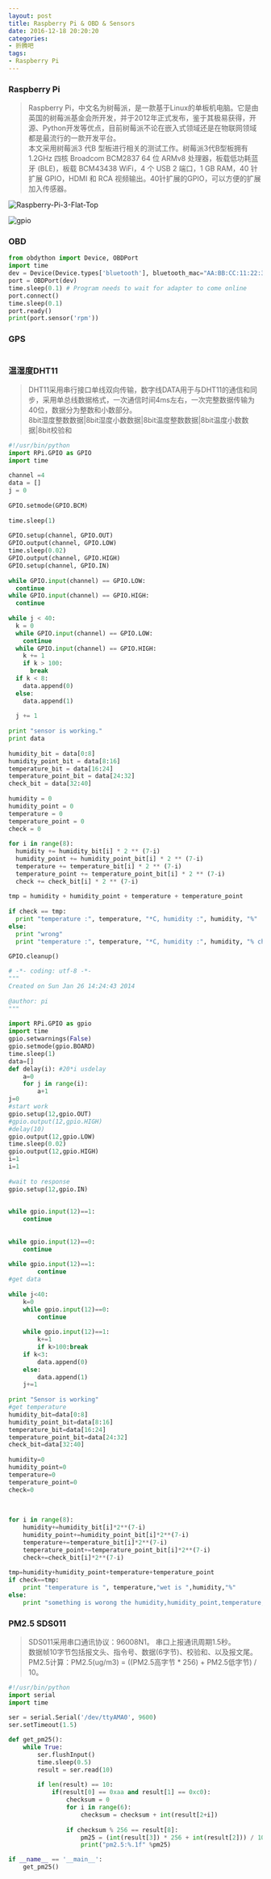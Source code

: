 ```yaml
---
layout: post
title: Raspberry Pi & OBD & Sensors
date: 2016-12-18 20:20:20
categories:
- 折腾吧
tags:
- Raspberry Pi
---
```


### Raspberry Pi

> Raspberry Pi，中文名为树莓派，是一款基于Linux的单板机电脑。它是由英国的树莓派基金会所开发，并于2012年正式发布，鉴于其极易获得，开源、Python开发等优点，目前树莓派不论在嵌入式领域还是在物联网领域都是最流行的一款开发平台。  
> 本文采用树莓派3 代B 型板进行相关的测试工作。树莓派3代B型板拥有1.2GHz 四核 Broadcom BCM2837 64 位 ARMv8 处理器，板载低功耗蓝牙 (BLE)，板载 BCM43438 WiFi，4 个 USB 2 端口，1 GB RAM，40 针扩展 GPIO，HDMI 和 RCA 视频输出。40针扩展的GPIO，可以方便的扩展加入传感器。


![Raspberry-Pi-3-Flat-Top](https://upload.wikimedia.org/wikipedia/commons/thumb/e/e6/Raspberry-Pi-3-Flat-Top.jpg/1280px-Raspberry-Pi-3-Flat-Top.jpg)

![gpio](https://www.element14.com/community/servlet/JiveServlet/previewBody/68203-102-6-294412/GPIO.png)

### OBD

```python
from obdython import Device, OBDPort  
import time  
dev = Device(Device.types['bluetooth'], bluetooth_mac="AA:BB:CC:11:22:33", bluetooth_channel=1)  
port = OBDPort(dev)  
time.sleep(0.1) # Program needs to wait for adapter to come online  
port.connect()  
time.sleep(0.1)  
port.ready()  
print(port.sensor('rpm'))  
```

### GPS

```python
```

### 温湿度DHT11

> DHT11采用串行接口单线双向传输，数字线DATA用于与DHT11的通信和同步，采用单总线数据格式，一次通信时间4ms左右，一次完整数据传输为40位，数据分为整数和小数部分。  
> 8bit湿度整数数据|8bit湿度小数数据|8bit温度整数数据|8bit温度小数数据|8bit校验和

```python
#!/usr/bin/python
import RPi.GPIO as GPIO
import time
 
channel =4
data = []
j = 0
 
GPIO.setmode(GPIO.BCM)
 
time.sleep(1)
 
GPIO.setup(channel, GPIO.OUT)
GPIO.output(channel, GPIO.LOW)
time.sleep(0.02)
GPIO.output(channel, GPIO.HIGH)
GPIO.setup(channel, GPIO.IN)
 
while GPIO.input(channel) == GPIO.LOW:
  continue
while GPIO.input(channel) == GPIO.HIGH:
  continue
 
while j < 40:
  k = 0
  while GPIO.input(channel) == GPIO.LOW:
    continue
  while GPIO.input(channel) == GPIO.HIGH:
    k += 1
    if k > 100:
      break
  if k < 8:
    data.append(0)
  else:
    data.append(1)
 
  j += 1
 
print "sensor is working."
print data
 
humidity_bit = data[0:8]
humidity_point_bit = data[8:16]
temperature_bit = data[16:24]
temperature_point_bit = data[24:32]
check_bit = data[32:40]
 
humidity = 0
humidity_point = 0
temperature = 0
temperature_point = 0
check = 0
 
for i in range(8):
  humidity += humidity_bit[i] * 2 ** (7-i)
  humidity_point += humidity_point_bit[i] * 2 ** (7-i)
  temperature += temperature_bit[i] * 2 ** (7-i)
  temperature_point += temperature_point_bit[i] * 2 ** (7-i)
  check += check_bit[i] * 2 ** (7-i)
 
tmp = humidity + humidity_point + temperature + temperature_point
 
if check == tmp:
  print "temperature :", temperature, "*C, humidity :", humidity, "%"
else:
  print "wrong"
  print "temperature :", temperature, "*C, humidity :", humidity, "% check :", check, ", tmp :", tmp
 
GPIO.cleanup()
```

```python
# -*- coding: utf-8 -*-
"""
Created on Sun Jan 26 14:24:43 2014
 
@author: pi
"""
 
import RPi.GPIO as gpio
import time
gpio.setwarnings(False)
gpio.setmode(gpio.BOARD)
time.sleep(1)
data=[]
def delay(i): #20*i usdelay
    a=0
    for j in range(i):
        a+1
j=0
#start work
gpio.setup(12,gpio.OUT)
#gpio.output(12,gpio.HIGH)
#delay(10)
gpio.output(12,gpio.LOW)
time.sleep(0.02)
gpio.output(12,gpio.HIGH)
i=1
i=1
  
#wait to response
gpio.setup(12,gpio.IN)
 
 
while gpio.input(12)==1:
    continue
 
 
while gpio.input(12)==0:
    continue
 
while gpio.input(12)==1:
        continue
#get data
 
while j<40:
    k=0
    while gpio.input(12)==0:
        continue
     
    while gpio.input(12)==1:
        k+=1
        if k>100:break
    if k<3:
        data.append(0)
    else:
        data.append(1)
    j+=1
 
print "Sensor is working"
#get temperature
humidity_bit=data[0:8]
humidity_point_bit=data[8:16]
temperature_bit=data[16:24]
temperature_point_bit=data[24:32]
check_bit=data[32:40]
 
humidity=0
humidity_point=0
temperature=0
temperature_point=0
check=0
 
 
 
for i in range(8):
    humidity+=humidity_bit[i]*2**(7-i)
    humidity_point+=humidity_point_bit[i]*2**(7-i)
    temperature+=temperature_bit[i]*2**(7-i)
    temperature_point+=temperature_point_bit[i]*2**(7-i)
    check+=check_bit[i]*2**(7-i)
 
tmp=humidity+humidity_point+temperature+temperature_point
if check==tmp:
    print "temperature is ", temperature,"wet is ",humidity,"%"
else:
    print "something is worong the humidity,humidity_point,temperature,temperature_point,check is",humidity,humidity_point,temperature,temperature_point,check
```

### PM2.5 SDS011

> SDS011采用串口通讯协议：96008N1。	串口上报通讯周期1.5秒。  
> 数据帧10字节包括报文头、指令号、数据(6字节)、校验和、以及报文尾。	  
> PM2.5计算：PM2.5(ug/m3) = ((PM2.5高字节 * 256) + PM2.5低字节) / 10。  


```python
#!/usr/bin/python
import serial
import time
  
ser = serial.Serial('/dev/ttyAMA0', 9600)  
ser.setTimeout(1.5)

def get_pm25():
    while True:
        ser.flushInput()
        time.sleep(0.5)
        result = ser.read(10)
    
        if len(result) == 10:
            if(result[0] == 0xaa and result[1] == 0xc0):
                checksum = 0
                for i in range(6):
                    checksum = checksum + int(result[2+i])
    
                if checksum % 256 == result[8]:
                    pm25 = (int(result[3]) * 256 + int(result[2])) / 10.0
                    print("pm2.5:%.1f" %pm25)

if __name__ == '__main__':  
    get_pm25()
```